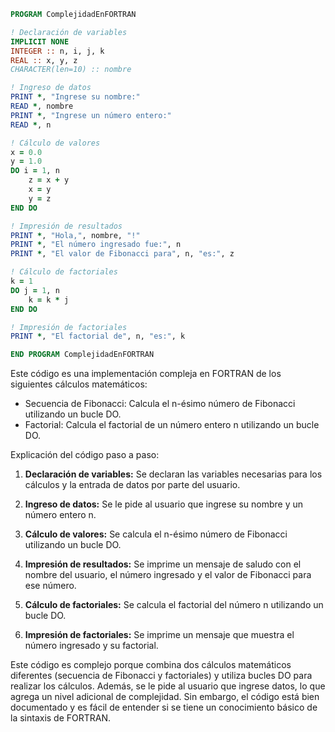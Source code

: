 ```fortran
PROGRAM ComplejidadEnFORTRAN

! Declaración de variables
IMPLICIT NONE
INTEGER :: n, i, j, k
REAL :: x, y, z
CHARACTER(len=10) :: nombre

! Ingreso de datos
PRINT *, "Ingrese su nombre:"
READ *, nombre
PRINT *, "Ingrese un número entero:"
READ *, n

! Cálculo de valores
x = 0.0
y = 1.0
DO i = 1, n
    z = x + y
    x = y
    y = z
END DO

! Impresión de resultados
PRINT *, "Hola,", nombre, "!"
PRINT *, "El número ingresado fue:", n
PRINT *, "El valor de Fibonacci para", n, "es:", z

! Cálculo de factoriales
k = 1
DO j = 1, n
    k = k * j
END DO

! Impresión de factoriales
PRINT *, "El factorial de", n, "es:", k

END PROGRAM ComplejidadEnFORTRAN
```

Este código es una implementación compleja en FORTRAN de los siguientes cálculos matemáticos:

* Secuencia de Fibonacci: Calcula el n-ésimo número de Fibonacci utilizando un bucle DO.
* Factorial: Calcula el factorial de un número entero n utilizando un bucle DO.

Explicación del código paso a paso:

1. **Declaración de variables:** Se declaran las variables necesarias para los cálculos y la entrada de datos por parte del usuario.

2. **Ingreso de datos:** Se le pide al usuario que ingrese su nombre y un número entero n.

3. **Cálculo de valores:** Se calcula el n-ésimo número de Fibonacci utilizando un bucle DO.

4. **Impresión de resultados:** Se imprime un mensaje de saludo con el nombre del usuario, el número ingresado y el valor de Fibonacci para ese número.

5. **Cálculo de factoriales:** Se calcula el factorial del número n utilizando un bucle DO.

6. **Impresión de factoriales:** Se imprime un mensaje que muestra el número ingresado y su factorial.

Este código es complejo porque combina dos cálculos matemáticos diferentes (secuencia de Fibonacci y factoriales) y utiliza bucles DO para realizar los cálculos. Además, se le pide al usuario que ingrese datos, lo que agrega un nivel adicional de complejidad. Sin embargo, el código está bien documentado y es fácil de entender si se tiene un conocimiento básico de la sintaxis de FORTRAN.